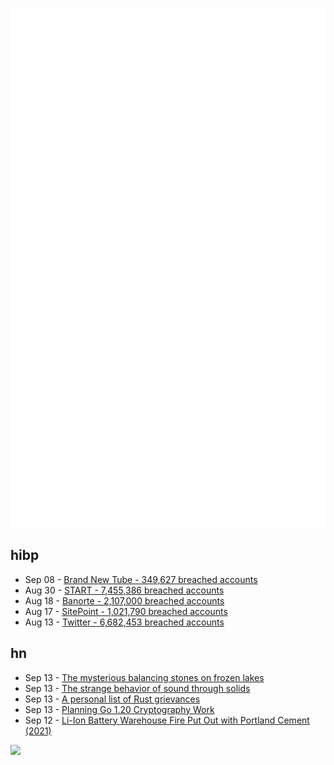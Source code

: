 ![Metrics](https://raw.githubusercontent.com/phixion/phixion/master/metrics.svg)

## hibp

<!--
for https://github.com/phixion/phixion/blob/main/.github/workflows/feeds.yml
-->
<!--START_SECTION:haveibeenpwnd-->
- Sep 08 - [Brand New Tube - 349,627 breached accounts](https://haveibeenpwned.com/PwnedWebsites#BrandNewTube)
- Aug 30 - [START - 7,455,386 breached accounts](https://haveibeenpwned.com/PwnedWebsites#Start)
- Aug 18 - [Banorte - 2,107,000 breached accounts](https://haveibeenpwned.com/PwnedWebsites#Banorte)
- Aug 17 - [SitePoint - 1,021,790 breached accounts](https://haveibeenpwned.com/PwnedWebsites#SitePoint)
- Aug 13 - [Twitter - 6,682,453 breached accounts](https://haveibeenpwned.com/PwnedWebsites#Twitter)
<!--END_SECTION:haveibeenpwnd-->

## hn

<!--
for https://github.com/phixion/phixion/blob/main/.github/workflows/feeds.yml
-->
<!--START_SECTION:hn-->
- Sep 13 - [The mysterious balancing stones on frozen lakes](https://physicstoday.scitation.org/doi/10.1063/PT.3.5088)
- Sep 13 - [The strange behavior of sound through solids](https://www.ias.edu/news/2022/sound-through-solids)
- Sep 13 - [A personal list of Rust grievances](https://gist.github.com/brendanzab/d41c3ae485d66c07178749eaeeb9e5f7)
- Sep 13 - [Planning Go 1.20 Cryptography Work](https://words.filippo.io/dispatches/go1-20/)
- Sep 12 - [Li-Ion Battery Warehouse Fire Put Out with Portland Cement (2021)](https://abc7chicago.com/morris-fire-update-evacuation/10849672/)
<!--END_SECTION:hn-->

<!--
for https://yhype.me
-->
![](https://hit.yhype.me/github/profile?user_id=13013670)
